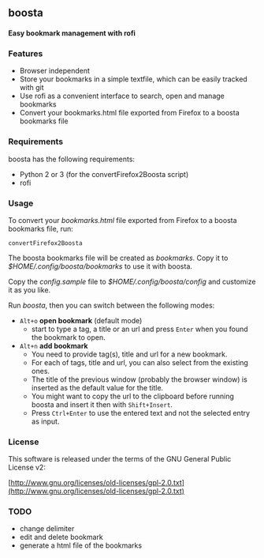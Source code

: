 ## boosta

#### Easy bookmark management with rofi

### Features

- Browser independent
- Store your bookmarks in a simple textfile, which can be easily tracked with git
- Use rofi as a convenient interface to search, open and manage bookmarks
- Convert your bookmarks.html file exported from Firefox to a boosta bookmarks file

### Requirements

boosta has the following requirements:

- Python 2 or 3 (for the convertFirefox2Boosta script)
- rofi

### Usage

To convert your *bookmarks.html* file exported from Firefox to a boosta
bookmarks file, run:

    convertFirefox2Boosta

The boosta bookmarks file will be created as *bookmarks*. Copy it to *$HOME/.config/boosta/bookmarks* to use it with boosta.

Copy the *config.sample* file to *$HOME/.config/boosta/config* and customize it as you like.

Run *boosta*, then you can switch between the following modes:

* `Alt+o` **open bookmark** (default mode)
  * start to type a tag, a title or an url and press `Enter` when you found the bookmark to open.
* `Alt+n` **add bookmark**
  * You need to provide tag(s), title and url for a new bookmark.
  * For each of tags, title and url, you can also select from the existing ones.
  * The title of the previous window (probably the browser window) is inserted as the default value for the title.
  * You might want to copy the url to the clipboard before running boosta and insert it then with `Shift+Insert`.
  * Press `Ctrl+Enter` to use the entered text and not the selected entry as input.

### License

This software is released under the terms of the
GNU General Public License v2:

[http://www.gnu.org/licenses/old-licenses/gpl-2.0.txt](http://www.gnu.org/licenses/old-licenses/gpl-2.0.txt)

### TODO
- change delimiter
- edit and delete bookmark
- generate a html file of the bookmarks
